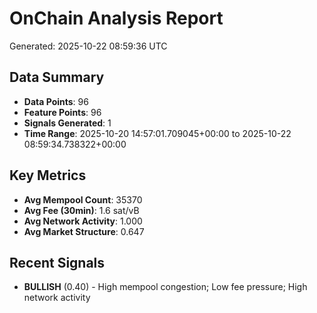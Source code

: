 # OnChain Analysis Report
Generated: 2025-10-22 08:59:36 UTC

## Data Summary
- **Data Points**: 96
- **Feature Points**: 96
- **Signals Generated**: 1
- **Time Range**: 2025-10-20 14:57:01.709045+00:00 to 2025-10-22 08:59:34.738322+00:00

## Key Metrics
- **Avg Mempool Count**: 35370
- **Avg Fee (30min)**: 1.6 sat/vB
- **Avg Network Activity**: 1.000
- **Avg Market Structure**: 0.647

## Recent Signals
- **BULLISH** (0.40) - High mempool congestion; Low fee pressure; High network activity
